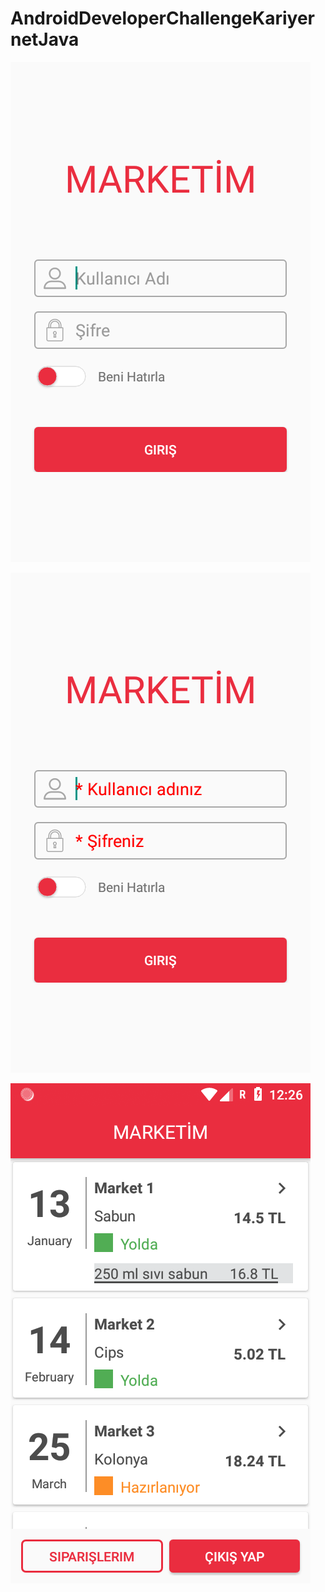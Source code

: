 # AndroidDeveloperChallengeKariyernetJava

 
 
![](https://github.com/harunkor/AndroidDeveloperChallengeKariyernetJava/blob/master/Screenshot_1569274003.png?raw=true)

![](https://github.com/harunkor/AndroidDeveloperChallengeKariyernetJava/blob/master/Screenshot_1569274032.png?raw=true)


![](https://github.com/harunkor/AndroidDeveloperChallengeKariyernetJava/blob/master/Screenshot_1569273963.png?raw=true)
